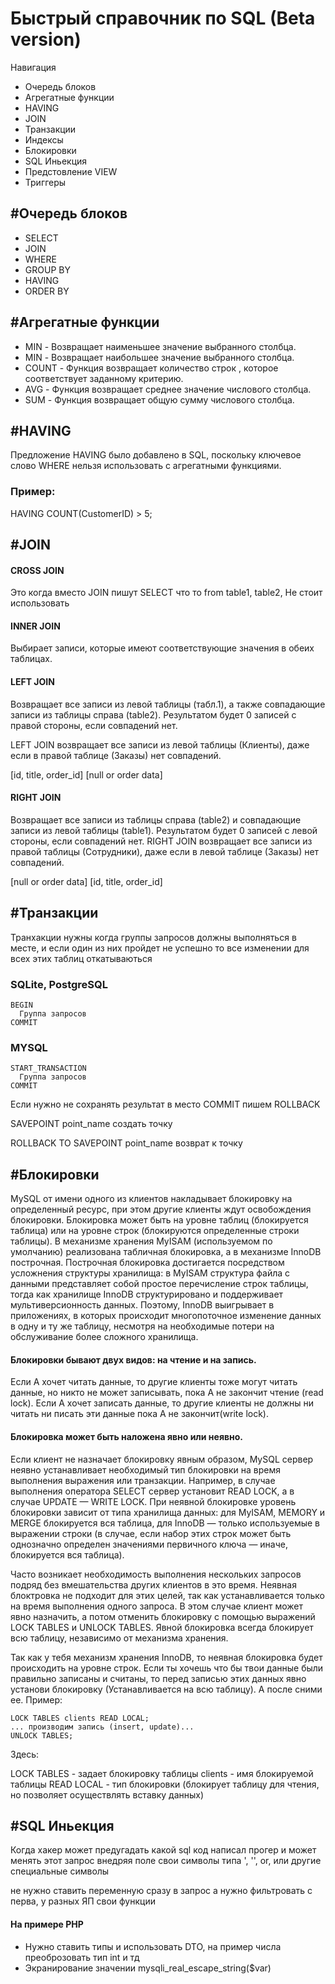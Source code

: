 # Быстрый справочник по SQL (Beta version)

Навигация
- Очередь блоков
- Агрегатные функции
- HAVING
- JOIN
- Транзакции
- Индексы
- Блокировки
- SQL Иньекция
- Предстовление VIEW
- Триггеры

## #Очередь блоков
- SELECT
- JOIN
- WHERE
- GROUP BY 
- HAVING
- ORDER BY

## #Агрегатные функции
- MIN - Возвращает наименьшее значение выбранного столбца.
- MIN - Возвращает наибольшее значение выбранного столбца.
- COUNT - Функция возвращает количество строк , которое соответствует заданному критерию.
- AVG - Функция возвращает среднее значение числового столбца.
- SUM - Функция возвращает общую сумму числового столбца. 

## #HAVING
Предложение HAVING было добавлено в SQL, поскольку ключевое слово WHERE нельзя использовать с агрегатными функциями.
### Пример:
HAVING COUNT(CustomerID) > 5;

## #JOIN
#### CROSS JOIN 
Это когда вместо JOIN пишут SELECT что то from table1, table2, Не стоит использовать
#### INNER JOIN
Выбирает записи, которые имеют соответствующие значения в обеих таблицах.
#### LEFT JOIN
Возвращает все записи из левой таблицы (табл.1), а также совпадающие записи из таблицы справа (table2). Результатом будет 0 записей с правой стороны, если совпадений нет.

LEFT JOIN возвращает все записи из левой таблицы (Клиенты), даже если в правой таблице (Заказы) нет совпадений.

[id, title, order_id] [null or order data]
#### RIGHT JOIN
 Возвращает все записи из таблицы справа (table2) и совпадающие записи из левой таблицы (table1). Результатом будет 0 записей с левой стороны, если совпадений нет.
 RIGHT JOIN возвращает все записи из правой таблицы (Сотрудники), даже если в левой таблице (Заказы) нет совпадений.
 
 [null or order data] [id, title, order_id]
 
 ## #Транзакции
 Транхакции нужны когда группы запросов должны выполняться в месте, и если один из них пройдет не успешно то все изменении для всех этих таблиц откатываються
 
 ### SQLite, PostgreSQL
    BEGIN
      Группа запросов
    COMMIT
 ### MYSQL
    START_TRANSACTION
      Группа запросов
    COMMIT
  
Если нужно не сохранять результат в место COMMIT пишем ROLLBACK

SAVEPOINT point_name создать точку

ROLLBACK TO SAVEPOINT point_name возврат к точку
 
## #Блокировки
MySQL от имени одного из клиентов накладывает блокировку на определенный ресурс, при этом другие клиенты ждут освобождения блокировки. Блокировка может быть на уровне таблиц (блокируется таблица) или на уровне строк (блокируются определенные строки таблицы). В механизме хранения MyISAM (используемом по умолчанию) реализована табличная блокировка, а в механизме InnoDB построчная. Построчная блокировка достигается посредством усложнения структуры хранилища: в MyISAM структура файла с данными представляет собой простое перечисление строк таблицы, тогда как хранилище InnoDB структурировано и поддерживает мультиверсионность данных. Поэтому, InnoDB выигрывает в приложениях, в которых происходит многопоточное изменение данных в одну и ту же таблицу, несмотря на необходимые потери на обслуживание более сложного хранилища.

#### Блокировки бывают двух видов: на чтение и на запись.
Если A хочет читать данные, то другие клиенты тоже могут читать данные, но никто не может записывать, пока А не закончит чтение (read lock).
Если А хочет записать данные, то другие клиенты не должны ни читать ни писать эти данные пока А не закончит(write lock).
 
 
#### Блокировка может быть наложена явно или неявно.
Если клиент не назначает блокировку явным образом, MySQL сервер неявно устанавливает необходимый тип блокировки на время выполнения выражения или транзакции. Например, в случае выполнения оператора SELECT сервер установит READ LOCK, а в случае UPDATE — WRITE LOCK. При неявной блокировке уровень блокировки зависит от типа хранилища данных: для MyISAM, MEMORY и MERGE блокируется вся таблица, для InnoDB — только используемые в выражении строки (в случае, если набор этих строк может быть однозначно определен значениями первичного ключа — иначе, блокируется вся таблица).

Часто возникает необходимость выполнения нескольких запросов подряд без вмешательства других клиентов в это время. Неявная блоктровка не подходит для этих целей, так как устанавливается только на время выполнения одного запроса. В этом случае клиент может явно назначить, а потом отменить блокировку с помощью выражений LOCK TABLES и UNLOCK TABLES. Явной блокировка всегда блокирует всю таблицу, независимо от механизма хранения.
 
 
Так как у тебя механизм хранения InnoDB, то неявная блокировка будет происходить на уровне строк.
Если ты хочешь что бы твои данные были правильно записаны и считаны, то перед записью этих данных явно установи блокировку (Устанавливается на всю таблицу). А после сними ее. Пример:

    LOCK TABLES clients READ LOCAL;
    ... производим запись (insert, update)...
    UNLOCK TABLES;
    
Здесь:

LOCK TABLES - задает блокировку таблицы
clients - имя блокируемой таблицы
READ LOCAL - тип блокировки (блокирует таблицу для чтения, но позволяет осуществлять вставку данных)
 
## #SQL Иньекция
Когда хакер может предугадать какой sql код написал прогер и может менять этот запрос внедряя поле свои символы типа ', '', or, или другие специальные символы

не нужно ставить переменную сразу в запрос а нужно фильтровать с перва, у разных ЯП свои функции

#### На примере PHP
- Нужно ставить типы и использовать DTO, на пример числа преоброзовать тип int и тд
- Экранирование значении mysqli_real_escape_string($var)


 

